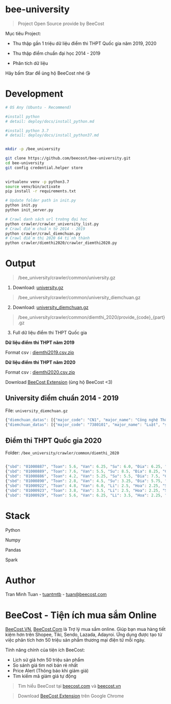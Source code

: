 # bee-university
> Project Open Source provide by BeeCost


Mục tiêu Project:

+ Thu thập gần 1 triệu dữ liệu điểm thi THPT Quốc gia năm 2019, 2020
 
+ Thu thập điểm chuẩn đại học 2014 - 2019

+ Phân tích dữ liệu

Hãy bấm Star để ủng hộ BeeCost nhé :kissing_heart:

  

# Development

```bash
# OS Any (Ubuntu - Recommend)

#install python 
# detail: deploy/docs/install_python.md

#install python 3.7
# detail: deploy/docs/install_python37.md


mkdir -p /bee_university

git clone https://github.com/beecost/bee-university.git
cd bee-university
git config credential.helper store
 

virtualenv venv -p python3.7
source venv/bin/activate
pip install -r requirements.txt

# Update folder path in init.py
python init.py
python init_server.py

# Crawl danh sách url trường đại học
python crawler/crawler_university_list.py
# Crawl điểm chuẩn từ 2014 - 2019
python crawler/crawl_diemchuan.py
# Crawl điểm thi 2020 64 tỉnh thành
python crawler/diemthi2020/crawler_diemthi2020.py
```

# Output

> /bee_university/crawler/common/university.gz


1. Download: [university.gz](https://github.com/beecost/bee-university/blob/master/output_data/crawler/common/university.gz) 

> /bee_university/crawler/common/university_diemchuan.gz

2. Download: [university_diemchuan.gz](https://github.com/beecost/bee-university/blob/master/output_data/crawler/common/university_diemchuan.gz) 

> /bee_university/crawler/common/diemthi_2020/provide_{code}_{part}.gz

3. Full dữ liệu điểm thi THPT Quốc gia

**Dữ liệu điểm thi THPT năm 2019**

Format csv : [diemthi2019.csv.zip](https://github.com/beecost/bee-university/blob/master/output_data/crawler/common/diemthi_2019_transform/diemthi2019.csv.zip)

**Dữ liệu điểm thi THPT năm 2020**

Format csv : [diemthi2020.csv.zip](https://github.com/beecost/bee-university/blob/master/output_data/crawler/common/diemthi_2020_transform/diemthi2020.csv.zip)


Download [BeeCost Extension](https://www.beecost.com/download/extension?pub=github_opensource) (ủng hộ BeeCost <3)

## University điểm chuẩn 2014 - 2019
File: `university_diemchuan.gz`

```javascript
{"diemchuan_datas": [{"major_code": "CN1", "major_name": "Công nghệ Thông tin", "subject_group": "A00; A01; D07", "point": "23.75", "note": "", "year": 2018}, {"major_code": "CN2", "major_name": "Máy tính và Robot", "subject_group": "A00; A01; D07", "point": "21", "note": "", "year": 2018}, {"major_code": "CN3", "major_name": "Vật lý kỹ thuật", "subject_group": "A00; A01; D07", "point": "18.75", "note": "", "year": 2018}, {"major_code": "CN4", "major_name": "Cơ kỹ thuật", "subject_group": "A00; A01; D07", "point": "20.5", "note": "", "year": 2018}, {"major_code": "CN5", "major_name": "Công nghệ kỹ thuật xây dựng", "subject_group": "A00; A01; D07", "point": "18", "note": "", "year": 2018}, {"major_code": "CN6", "major_name": "Công nghệ kỹ thuật cơ điện tử", "subject_group": "A00; A01; D07", "point": "22", "note": "", "year": 2018}, {"major_code": "CN7", "major_name": "Công nghệ Hàng không vũ trụ", "subject_group": "A00; A01; D07", "point": "19", "note": "", "year": 2018}, {"major_code": "CN8", "major_name": "Khoa học máy tính", "subject_group": "A00; A01; D07", "point": "22", "note": "", "year": 2018}, {"major_code": "CN9", "major_name": "Công nghệ kỹ thuật điện tử - viễn thông", "subject_group": "A00; A01; D07", "point": "20", "note": "", "year": 2018}, {"major_code": "CN1", "major_name": "Công nghệ Thông tin", "subject_group": "A00; A01; D07", "point": "26", "note": "", "year": 2017}, {"major_code": "CN2", "major_name": "Máy tính và Robot", "subject_group": "A00; A01; D07", "point": "---", "note": "", "year": 2017}, {"major_code": "CN3", "major_name": "Vật lý kỹ thuật", "subject_group": "A00; A01; D07", "point": "19", "note": "", "year": 2017}, {"major_code": "CN4", "major_name": "Cơ kỹ thuật", "subject_group": "A00; A01; D07", "point": "23.5", "note": "", "year": 2017}, {"major_code": "CN5", "major_name": "Công nghệ kỹ thuật xây dựng", "subject_group": "A00; A01; D07", "point": "23.5", "note": "", "year": 2017}, {"major_code": "CN6", "major_name": "Công nghệ kỹ thuật cơ điện tử", "subject_group": "A00; A01; D07", "point": "23.5", "note": "", "year": 2017}, {"major_code": "CN7", "major_name": "Công nghệ Hàng không vũ trụ", "subject_group": "A00; A01; D07", "point": "---", "note": "", "year": 2017}, {"major_code": "CN8", "major_name": "Khoa học máy tính", "subject_group": "A00; A01; D07", "point": "26", "note": "", "year": 2017}, {"major_code": "CN9", "major_name": "Công nghệ kỹ thuật điện tử - viễn thông", "subject_group": "A00; A01; D07", "point": "26", "note": "", "year": 2017}, {"major_code": "QHITD2", "major_name": "Công nghệ kỹ thuật Xây dựng-Giao thông", "subject_group": "A00; A02", "point": "---", "note": "", "year": 2016}, {"major_code": "QHITD1", "major_name": "Kỹ thuật năng lượng", "subject_group": "A00; A02", "point": "81", "note": "", "year": 2016}, {"major_code": "7520401", "major_name": "Vật lý kỹ thuật", "subject_group": "A00; A02", "point": "87", "note": "", "year": 2016}, {"major_code": "7520214", "major_name": "Kỹ thuật máy tính", "subject_group": "A00; A02", "point": "---", "note": "", "year": 2016}, {"major_code": "7520101", "major_name": "Cơ kỹ thuật", "subject_group": "A00; A02", "point": "87", "note": "", "year": 2016}, {"major_code": "7510302CLC", "major_name": "Công nghệ kỹ thuật điện tử, truyền thông (CLC)", "subject_group": "A01; D07; D08", "point": "125", "note": "", "year": 2016}, {"major_code": "7510302", "major_name": "Công nghệ kỹ thuật điện tử, truyền thông", "subject_group": "A00; A02", "point": "95", "note": "", "year": 2016}, {"major_code": "7510203", "major_name": "Công nghệ kỹ thuật cơ điện tử", "subject_group": "A00; A02", "point": "94", "note": "", "year": 2016}, {"major_code": "7480201NB", "major_name": "Công nghệ Thông tin định hướng thị trường Nhật Bản", "subject_group": "A00; A02", "point": "---", "note": "", "year": 2016}, {"major_code": "7480201", "major_name": "Công nghệ thông tin", "subject_group": "A00; A02", "point": "103", "note": "", "year": 2016}, {"major_code": "7480104", "major_name": "Hệ thống thông tin", "subject_group": "A00; A02", "point": "98", "note": "", "year": 2016}, {"major_code": "7480102", "major_name": "Truyền thông và mạng máy tính", "subject_group": "A00; A02", "point": "98", "note": "", "year": 2016}, {"major_code": "7480101CLC", "major_name": "Khoa học Máy tính (CLC)", "subject_group": "A01; D07; D08", "point": "125", "note": "", "year": 2016}, {"major_code": "7480101", "major_name": "Khoa học máy tính", "subject_group": "A00; A02", "point": "98", "note": "", "year": 2016}, {"major_code": "7480201", "major_name": "Công nghệ thông tin", "subject_group": "", "point": "109", "note": "", "year": 2015}, {"major_code": "7480101", "major_name": "Khoa học máy tính", "subject_group": "", "point": "106.5", "note": "", "year": 2015}, {"major_code": "7480104", "major_name": "Hệ thống thông tin", "subject_group": "", "point": "106.5", "note": "", "year": 2015}, {"major_code": "7480102", "major_name": "Truyền thông và mạng máy tính", "subject_group": "", "point": "106.5", "note": "", "year": 2015}, {"major_code": "7510302", "major_name": "Công nghệ kĩ thuật điện tử, truyền thông", "subject_group": "", "point": "102.5", "note": "", "year": 2015}, {"major_code": "7D0401", "major_name": "Vật lí kĩ thuật", "subject_group": "", "point": "91.5", "note": "", "year": 2015}, {"major_code": "7D0101", "major_name": "Cơ kĩ thuật", "subject_group": "", "point": "97.5", "note": "", "year": 2015}, {"major_code": "7510203", "major_name": "Công nghệ kĩ thuật cơ điện tử", "subject_group": "", "point": "99.5", "note": "", "year": 2015}, {"major_code": "7480201", "major_name": "Công nghệ thông tin", "subject_group": "A", "point": "22", "note": "", "year": 2014}, {"major_code": "7480201", "major_name": "Công nghệ thông tin", "subject_group": "A1", "point": "22", "note": "", "year": 2014}, {"major_code": "7480101", "major_name": "Khoa học máy tính", "subject_group": "A", "point": "22", "note": "", "year": 2014}, {"major_code": "7480101", "major_name": "Khoa học máy tính", "subject_group": "A1", "point": "22", "note": "", "year": 2014}, {"major_code": "7480104", "major_name": "Hệ thống thông tin", "subject_group": "A", "point": "22", "note": "", "year": 2014}, {"major_code": "7480104", "major_name": "Hệ thống thông tin", "subject_group": "A1", "point": "22", "note": "", "year": 2014}, {"major_code": "7480102", "major_name": "Truyền thông và mạng máy tính", "subject_group": "A", "point": "22", "note": "", "year": 2014}, {"major_code": "7480102", "major_name": "Truyền thông và mạng máy tính", "subject_group": "A1", "point": "22", "note": "", "year": 2014}, {"major_code": "7510302", "major_name": "Công nghệ kỹ thuật điện tử, truyền thông", "subject_group": "A", "point": "19.5", "note": "", "year": 2014}, {"major_code": "7510302", "major_name": "Công nghệ kỹ thuật điện tử, truyền thông", "subject_group": "A1", "point": "19.5", "note": "", "year": 2014}, {"major_code": "7520401", "major_name": "Vật lý kỹ thuật", "subject_group": "A", "point": "18", "note": "", "year": 2014}, {"major_code": "7510203", "major_name": "Công nghệ kỹ thuật cơ điện tử", "subject_group": "A", "point": "18", "note": "", "year": 2014}, {"major_code": "7520101", "major_name": "Cơ kỹ thuật", "subject_group": "A", "point": "18", "note": "", "year": 2014}], "university_meta": {"url": "https://diemthi.tuyensinh247.com/diem-chuan/dai-hoc-cong-nghe-dai-hoc-quoc-gia-ha-noi-QHI.html", "university_code": "QHI", "university_name": "Đại Học Công Nghệ – Đại Học Quốc Gia Hà Nội"}}
{"diemchuan_datas": [{"major_code": "7380101", "major_name": "Luật", "subject_group": "C00", "point": "24.5", "note": "", "year": 2018}, {"major_code": "7380101", "major_name": "Luật", "subject_group": "A00", "point": "18.5", "note": "", "year": 2018}, {"major_code": "7380101", "major_name": "Luật", "subject_group": "D01", "point": "18.5", "note": "", "year": 2018}, {"major_code": "7380101", "major_name": "Luật", "subject_group": "D03", "point": "18", "note": "", "year": 2018}, {"major_code": "7380101", "major_name": "Luật", "subject_group": "D78", "point": "19", "note": "", "year": 2018}, {"major_code": "7380101", "major_name": "Luật", "subject_group": "D82", "point": "19", "note": "", "year": 2018}, {"major_code": "7380101 CLC", "major_name": "Luật Chất lượng cao", "subject_group": "A01; D01; D07; D78", "point": "18.25", "note": "", "year": 2018}, {"major_code": "7380110", "major_name": "Luật kinh doanh", "subject_group": "A00; A01; D01; D03; D78; D82", "point": "20.75", "note": "", "year": 2018}, {"major_code": "7380109", "major_name": "Luật Thương mại Quốc tế", "subject_group": "A00; A01; D01; D03; D78; D82", "point": "---", "note": "", "year": 2018}, {"major_code": "", "major_name": "Các ngành đào tạo đại học", "subject_group": "", "point": "---", "note": "", "year": 2017}, {"major_code": "7380101", "major_name": "Luật", "subject_group": "A00; C00; D01; D03; D78; D82", "point": "27.25", "note": "", "year": 2017}, {"major_code": "7380101CLC", "major_name": "Luật chất lượng cao đáp ứng Thông tư 23", "subject_group": "A01; D01; D07; D07; D78", "point": "---", "note": "", "year": 2017}, {"major_code": "7380110", "major_name": "Luật kinh doanh", "subject_group": "A00; A01; D01; D03; D78; D82", "point": "24", "note": "", "year": 2017}, {"major_code": "7380109", "major_name": "Luật kinh doanh*", "subject_group": "A00; D01; D02; D03", "point": "---", "note": "", "year": 2016}, {"major_code": "7380101", "major_name": "Luật", "subject_group": "C00; D01; D02; D03", "point": "---", "note": "", "year": 2016}, {"major_code": "7380101", "major_name": "Luật học", "subject_group": "", "point": "100.5", "note": "", "year": 2015}, {"major_code": "7380109", "major_name": "Luật kinh doanh", "subject_group": "", "point": "103", "note": "", "year": 2015}, {"major_code": "7380101", "major_name": "Luật học", "subject_group": "A", "point": "20", "note": "", "year": 2014}, {"major_code": "7380101", "major_name": "Luật học", "subject_group": "A1", "point": "20", "note": "", "year": 2014}, {"major_code": "7380101", "major_name": "Luật học", "subject_group": "C", "point": "20", "note": "", "year": 2014}, {"major_code": "7380101", "major_name": "Luật học", "subject_group": "D1", "point": "20", "note": "", "year": 2014}, {"major_code": "7380101", "major_name": "Luật học", "subject_group": "D3", "point": "20.5", "note": "", "year": 2014}, {"major_code": "7380109", "major_name": "Luật kinh doanh", "subject_group": "A", "point": "22", "note": "", "year": 2014}, {"major_code": "7380109", "major_name": "Luật kinh doanh", "subject_group": "A1", "point": "22", "note": "", "year": 2014}, {"major_code": "7380109", "major_name": "Luật kinh doanh", "subject_group": "D1", "point": "21.5", "note": "", "year": 2014}, {"major_code": "7380109", "major_name": "Luật kinh doanh", "subject_group": "D3", "point": "21.5", "note": "", "year": 2014}], "university_meta": {"url": "https://diemthi.tuyensinh247.com/diem-chuan/khoa-luat-dai-hoc-quoc-gia-ha-noi-QHL.html", "university_code": "QHL", "university_name": "Khoa Luật – Đại Học Quốc Gia Hà Nội"}}
```

## Điểm thi THPT Quốc gia 2020

Folder: `/bee_university/crawler/common/diemthi_2020`

```javascript

{"sbd": "01000887", "Toan": 5.6, "Van": 6.25, "Su": 6.0, "Đia": 6.25, "GDCD": 8.75, "Ngoai_ngu": 7.8, "Ma_mon_ngoai_ngu": "N1"}
{"sbd": "01000889", "Toan": 7.6, "Van": 5.5, "Su": 8.5, "Đia": 8.25, "GDCD": 8.5, "Ngoai_ngu": 4.6, "Ma_mon_ngoai_ngu": "N1"}
{"sbd": "01000886", "Toan": 4.2, "Van": 5.25, "Su": 5.5, "Đia": 7.5, "GDCD": 6.75, "Ngoai_ngu": 3.0, "Ma_mon_ngoai_ngu": "N1"}
{"sbd": "01000890", "Toan": 2.8, "Van": 4.5, "Su": 3.25, "Đia": 5.75, "GDCD": 7.0, "Ngoai_ngu": 4.8, "Ma_mon_ngoai_ngu": "N1"}
{"sbd": "01000922", "Toan": 4.8, "Van": 6.0, "Li": 2.5, "Hoa": 2.25, "Sinh": 3.5, "Su": 2.5, "Đia": 4.5, "Ngoai_ngu": 4.4, "Ma_mon_ngoai_ngu": "N1"}
{"sbd": "01000923", "Toan": 3.8, "Van": 3.5, "Li": 2.5, "Hoa": 2.25, "Sinh": 2.0, "Su": 3.5, "Đia": 6.25}
{"sbd": "01000929", "Toan": 5.6, "Van": 6.25, "Li": 3.5, "Hoa": 2.25, "Sinh": 3.5, "Su": 4.0, "Đia": 5.75}
```

# Stack

Python

Numpy

Pandas

Spark


# Author

Tran Minh Tuan - [tuantmtb](https://facebook.com/tuantmtb) - tuan@beecost.com

# BeeCost - Tiện ích mua sắm Online

[BeeCost.VN](https://beecost.vn), [BeeCost.Com](https://www.beecost.com) là Trợ lý mua sắm online. Giúp bạn mua hàng tiết kiệm hơn trên Shopee, Tiki, Sendo, Lazada, Adayroi. Ứng dụng được tạo từ việc phân tích hơn 50 triệu sản phẩm thương mại điện tử mỗi ngày. 

Tính năng chính của tiện ích BeeCost:

- Lịch sử giá hơn 50 triệu sản phẩm
- So sánh giá tìm nơi bán rẻ nhất
- Price Alert (Thông báo khi giảm giá)
- Tìm kiếm mã giảm giá tự động

> Tìm hiểu BeeCost tại [beecost.com](https://www.beecost.com) và [beecost.vn](https://beecost.vn)

> Download [BeeCost Extension](https://www.beecost.com/download/extension?pub=github_opensource) trên Google Chrome